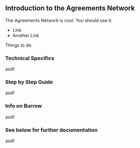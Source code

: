 ## Introduction to the Agreements Network

The Agreements Network is cool. You should use it.

- Link
- Another Link

Things to do.

### Technical Specifics

asdf

### Step by Step Guide

asdf

### Info on Burrow

asdf

### See below for further documentation

asdf